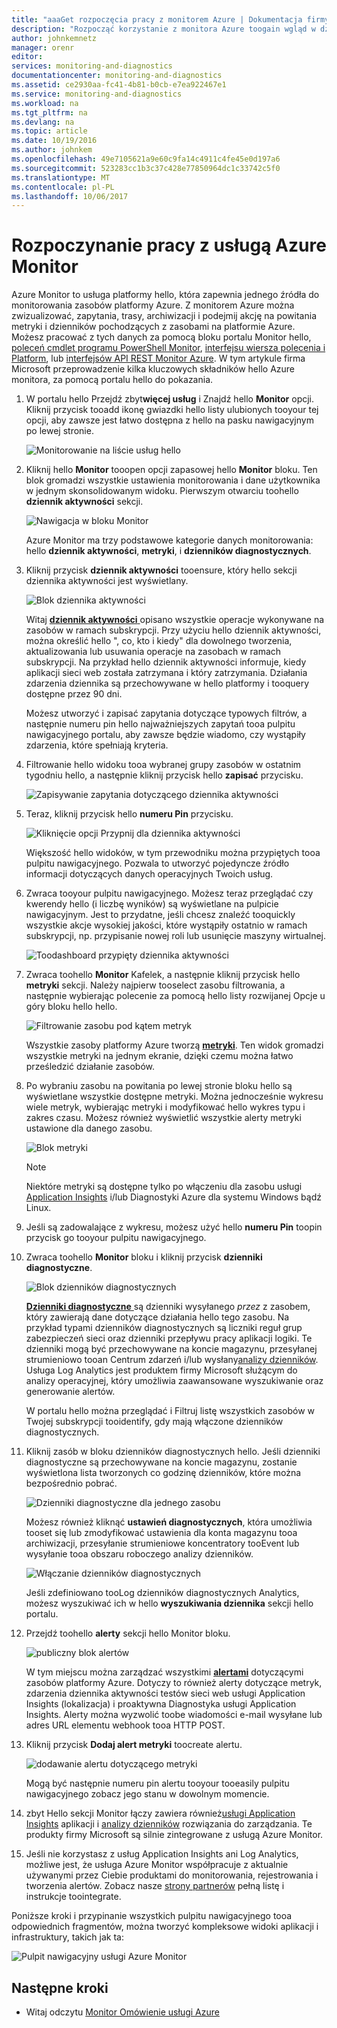 ```yaml
---
title: "aaaGet rozpoczęcia pracy z monitorem Azure | Dokumentacja firmy Microsoft"
description: "Rozpocząć korzystanie z monitora Azure toogain wgląd w działania hello zasobów i podejmij działania oparte na danych."
author: johnkemnetz
manager: orenr
editor: 
services: monitoring-and-diagnostics
documentationcenter: monitoring-and-diagnostics
ms.assetid: ce2930aa-fc41-4b81-b0cb-e7ea922467e1
ms.service: monitoring-and-diagnostics
ms.workload: na
ms.tgt_pltfrm: na
ms.devlang: na
ms.topic: article
ms.date: 10/19/2016
ms.author: johnkem
ms.openlocfilehash: 49e7105621a9e60c9fa14c4911c4fe45e0d197a6
ms.sourcegitcommit: 523283cc1b3c37c428e77850964dc1c33742c5f0
ms.translationtype: MT
ms.contentlocale: pl-PL
ms.lasthandoff: 10/06/2017
---
```

# <a name="get-started-with-azure-monitor"></a>Rozpoczynanie pracy z usługą Azure Monitor
Azure Monitor to usługa platformy hello, która zapewnia jednego źródła do monitorowania zasobów platformy Azure. Z monitorem Azure można zwizualizować, zapytania, trasy, archiwizacji i podejmij akcję na powitania metryki i dzienników pochodzących z zasobami na platformie Azure. Możesz pracować z tych danych za pomocą bloku portalu Monitor hello, [poleceń cmdlet programu PowerShell Monitor](insights-powershell-samples.md), [interfejsu wiersza polecenia i Platform](insights-cli-samples.md), lub [interfejsów API REST Monitor Azure](https://msdn.microsoft.com/library/dn931943.aspx). W tym artykule firma Microsoft przeprowadzenie kilka kluczowych składników hello Azure monitora, za pomocą portalu hello do pokazania.

1. W portalu hello Przejdź zbyt**więcej usług** i Znajdź hello **Monitor** opcji. Kliknij przycisk tooadd ikonę gwiazdki hello listy ulubionych tooyour tej opcji, aby zawsze jest łatwo dostępna z hello na pasku nawigacyjnym po lewej stronie.
   
    ![Monitorowanie na liście usług hello](./media/monitoring-get-started/monitor-more-services.png)
2. Kliknij hello **Monitor** tooopen opcji zapasowej hello **Monitor** bloku. Ten blok gromadzi wszystkie ustawienia monitorowania i dane użytkownika w jednym skonsolidowanym widoku. Pierwszym otwarciu toohello **dziennik aktywności** sekcji.
   
    ![Nawigacja w bloku Monitor](./media/monitoring-get-started/monitor-blade-nav.png)
   
    Azure Monitor ma trzy podstawowe kategorie danych monitorowania: hello **dziennik aktywności**, **metryki**, i **dzienników diagnostycznych**.
3. Kliknij przycisk **dziennik aktywności** tooensure, który hello sekcji dziennika aktywności jest wyświetlany.
   
    ![Blok dziennika aktywności](./media/monitoring-get-started/monitor-act-log-blade.png)
   
    Witaj [ **dziennik aktywności** ](monitoring-overview-activity-logs.md) opisano wszystkie operacje wykonywane na zasobów w ramach subskrypcji. Przy użyciu hello dziennik aktywności, można określić hello ", co, kto i kiedy" dla dowolnego tworzenia, aktualizowania lub usuwania operacje na zasobach w ramach subskrypcji. Na przykład hello dziennik aktywności informuje, kiedy aplikacji sieci web została zatrzymana i który zatrzymania. Działania zdarzenia dziennika są przechowywane w hello platformy i tooquery dostępne przez 90 dni.
   
    Możesz utworzyć i zapisać zapytania dotyczące typowych filtrów, a następnie numeru pin hello najważniejszych zapytań tooa pulpitu nawigacyjnego portalu, aby zawsze będzie wiadomo, czy wystąpiły zdarzenia, które spełniają kryteria.
4. Filtrowanie hello widoku tooa wybranej grupy zasobów w ostatnim tygodniu hello, a następnie kliknij przycisk hello **zapisać** przycisku.
   
    ![Zapisywanie zapytania dotyczącego dziennika aktywności](./media/monitoring-get-started/monitor-act-log-save.png)
5. Teraz, kliknij przycisk hello **numeru Pin** przycisku.
   
    ![Kliknięcie opcji Przypnij dla dziennika aktywności](./media/monitoring-get-started/monitor-act-log-pin.png)
   
    Większość hello widoków, w tym przewodniku można przypiętych tooa pulpitu nawigacyjnego. Pozwala to utworzyć pojedyncze źródło informacji dotyczących danych operacyjnych Twoich usług. 
6. Zwraca tooyour pulpitu nawigacyjnego. Możesz teraz przeglądać czy kwerendy hello (i liczbę wyników) są wyświetlane na pulpicie nawigacyjnym. Jest to przydatne, jeśli chcesz znaleźć tooquickly wszystkie akcje wysokiej jakości, które wystąpiły ostatnio w ramach subskrypcji, np. przypisanie nowej roli lub usunięcie maszyny wirtualnej.
   
    ![Toodashboard przypięty dziennika aktywności](./media/monitoring-get-started/monitor-act-log-db.png)
7. Zwraca toohello **Monitor** Kafelek, a następnie kliknij przycisk hello **metryki** sekcji. Należy najpierw tooselect zasobu filtrowania, a następnie wybierając polecenie za pomocą hello listy rozwijanej Opcje u góry bloku hello hello.
   
    ![Filtrowanie zasobu pod kątem metryk](./media/monitoring-get-started/monitor-met-filter.png)
   
    Wszystkie zasoby platformy Azure tworzą [**metryki**](monitoring-overview-metrics.md). Ten widok gromadzi wszystkie metryki na jednym ekranie, dzięki czemu można łatwo prześledzić działanie zasobów.
8. Po wybraniu zasobu na powitania po lewej stronie bloku hello są wyświetlane wszystkie dostępne metryki. Można jednocześnie wykresu wiele metryk, wybierając metryki i modyfikować hello wykres typu i zakres czasu. Możesz również wyświetlić wszystkie alerty metryki ustawione dla danego zasobu.
   
    ![Blok metryki](./media/monitoring-get-started/monitor-metric-blade.png)
   
   > [!NOTE]
   > Niektóre metryki są dostępne tylko po włączeniu dla zasobu usługi [Application Insights](../application-insights/app-insights-overview.md) i/lub Diagnostyki Azure dla systemu Windows bądź Linux.
   > 
   > 
9. Jeśli są zadowalające z wykresu, możesz użyć hello **numeru Pin** toopin przycisk go tooyour pulpitu nawigacyjnego.
10. Zwraca toohello **Monitor** bloku i kliknij przycisk **dzienniki diagnostyczne**.
    
    ![Blok dzienników diagnostycznych](./media/monitoring-get-started/monitor-diaglogs-blade.png)
    
    [**Dzienniki diagnostyczne** ](monitoring-overview-of-diagnostic-logs.md) są dzienniki wysyłanego *przez* z zasobem, który zawierają dane dotyczące działania hello tego zasobu. Na przykład typami dzienników diagnostycznych są liczniki reguł grup zabezpieczeń sieci oraz dzienniki przepływu pracy aplikacji logiki. Te dzienniki mogą być przechowywane na koncie magazynu, przesyłanej strumieniowo tooan Centrum zdarzeń i/lub wysłany[analizy dzienników](../log-analytics/log-analytics-overview.md). Usługa Log Analytics jest produktem firmy Microsoft służącym do analizy operacyjnej, który umożliwia zaawansowane wyszukiwanie oraz generowanie alertów.
    
    W portalu hello można przeglądać i Filtruj listę wszystkich zasobów w Twojej subskrypcji tooidentify, gdy mają włączone dzienników diagnostycznych.
11. Kliknij zasób w bloku dzienników diagnostycznych hello. Jeśli dzienniki diagnostyczne są przechowywane na koncie magazynu, zostanie wyświetlona lista tworzonych co godzinę dzienników, które można bezpośrednio pobrać.
    
    ![Dzienniki diagnostyczne dla jednego zasobu](./media/monitoring-get-started/monitor-diaglogs-detail.png)
    
    Możesz również kliknąć **ustawień diagnostycznych**, która umożliwia tooset się lub zmodyfikować ustawienia dla konta magazynu tooa archiwizacji, przesyłanie strumieniowe koncentratory tooEvent lub wysyłanie tooa obszaru roboczego analizy dzienników.
    
    ![Włączanie dzienników diagnostycznych](./media/monitoring-get-started/monitor-diaglogs-enable.png)
    
    Jeśli zdefiniowano tooLog dzienników diagnostycznych Analytics, możesz wyszukiwać ich w hello **wyszukiwania dziennika** sekcji hello portalu.
12. Przejdź toohello **alerty** sekcji hello Monitor bloku.
    
    ![publiczny blok alertów](./media/monitoring-get-started/monitor-alerts-nopp.png)
    
    W tym miejscu można zarządzać wszystkimi [**alertami**](monitoring-overview-alerts.md) dotyczącymi zasobów platformy Azure. Dotyczy to również alerty dotyczące metryk, zdarzenia dziennika aktywności testów sieci web usługi Application Insights (lokalizacja) i proaktywna Diagnostyka usługi Application Insights. Alerty można wyzwolić toobe wiadomości e-mail wysyłane lub adres URL elementu webhook tooa HTTP POST.
13. Kliknij przycisk **Dodaj alert metryki** toocreate alertu.
    
    ![dodawanie alertu dotyczącego metryki](./media/monitoring-get-started/monitor-alerts-add.png)
    
    Mogą być następnie numeru pin alertu tooyour tooeasily pulpitu nawigacyjnego zobacz jego stanu w dowolnym momencie.
14. zbyt Hello sekcji Monitor łączy zawiera również[usługi Application Insights](../application-insights/app-insights-overview.md) aplikacji i [analizy dzienników](../log-analytics/log-analytics-overview.md) rozwiązania do zarządzania. Te produkty firmy Microsoft są silnie zintegrowane z usługą Azure Monitor.
15. Jeśli nie korzystasz z usług Application Insights ani Log Analytics, możliwe jest, że usługa Azure Monitor współpracuje z aktualnie używanymi przez Ciebie produktami do monitorowania, rejestrowania i tworzenia alertów. Zobacz nasze [strony partnerów](monitoring-partners.md) pełną listę i instrukcje toointegrate.

Poniższe kroki i przypinanie wszystkich pulpitu nawigacyjnego tooa odpowiednich fragmentów, można tworzyć kompleksowe widoki aplikacji i infrastruktury, takich jak ta:

![Pulpit nawigacyjny usługi Azure Monitor](./media/monitoring-get-started/monitor-final-dash.png)

## <a name="next-steps"></a>Następne kroki
* Witaj odczytu [Monitor Omówienie usługi Azure](monitoring-overview.md)

